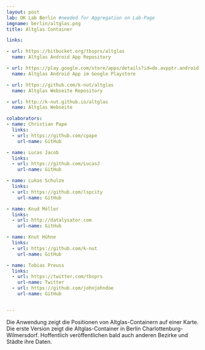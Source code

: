 ```yaml
---
layout: post
lab: OK Lab Berlin #needed for Aggregation on Lab-Page
imgname: berlin/altglas.png
title: Altglas Container

links:

- url: https://bitbucket.org/tbsprs/altglas
  name: Altglas Android App Repository

- url: https://play.google.com/store/apps/details?id=de.avpptr.android.altglas
  name: Altglas Android App im Google Playstore

- url: https://github.com/k-nut/altglas
  name: Altglas Webseite Repository

- url: http://k-nut.github.io/altglas
  name: Altglas Webseite

colaborators:
- name: Christian Pape
  links:
  - url: https://github.com/cpape
    url-name: GitHub

- name: Lucas Jacob
  links:
  - url: https://github.com/LucasJ
    url-name: GitHub

- name: Lukas Schulze
  links:
  - url: https://github.com/lspcity
    url-name: GitHub

- name: Knud Möller
  links:
  - url: http://datalysator.com
    url-name: GitHub

- name: Knut Hühne
  links:
  - url: https://github.com/k-nut
    url-name: GitHub

- name: Tobias Preuss
  links:
  - url: https://twitter.com/tbsprs
    url-name: Twitter
  - url: https://github.com/johnjohndoe
    url-name: GitHub


---
```


Die Anwendung zeigt die Positionen von Altglas-Containern auf einer Karte.<br />
Die erste Version zeigt die Altglas-Container in Berlin Charlottenburg-Wilmersdorf. Hoffentlich veröffentlichen bald auch anderen Bezirke und Städte ihre Daten.
